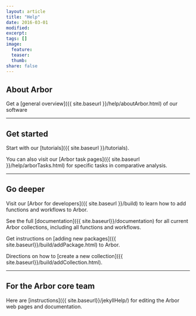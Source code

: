 ```yaml
---
layout: article
title: "Help"
date: 2016-03-01
modified:
excerpt:
tags: []
image:
  feature:
  teaser:
  thumb:
share: false
---
```


## About Arbor

Get a [general overview]({{ site.baseurl }}/help/aboutArbor.html) of our software

---

## Get started

Start with our [tutorials]({{ site.baseurl }}/tutorials).

You can also visit our [Arbor task pages]({{ site.baseurl }}/help/arborTasks.html) for specific tasks in comparative analysis.

---

## Go deeper

Visit our [Arbor for developers]({{ site.baseurl }}/build) to learn how to add functions and workflows to Arbor.

See the full [documentation]({{ site.baseurl}}/documentation) for all current Arbor collections, including all functions and workflows.

Get instructions on [adding new packages]({{ site.baseurl}}/build/addPackage.html) to Arbor.

Directions on how to [create a new collection]({{ site.baseurl}}/build/addCollection.html).

---

## For the Arbor core team

Here are [instructions]({{ site.baseurl}}/jekyllHelp/) for editing the Arbor web pages and documentation.
